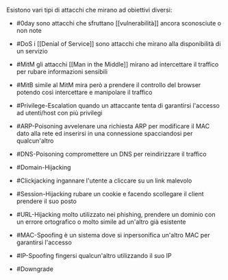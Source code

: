 Esistono vari tipi di attacchi che mirano ad obiettivi diversi:

- #0day 
	sono attacchi che sfruttano [[vulnerabilità]] ancora sconosciute o non note  
- #DoS
	i [[Denial of Service]] sono attacchi che mirano alla disponibilità di un servizio
- #MitM
	gli attacchi [[Man in the Middle]] mirano ad intercettare il traffico per rubare informazioni sensibili 
- #MitB
	simile al MitM mira però a prendere il controllo del browser potendo così intercettare e manipolare il traffico
- #Privilege-Escalation
	quando un attaccante tenta di garantirsi l'accesso ad utenti/host con più privilegi
- #ARP-Poisoning
	avvelenare una richiesta ARP per modificare il MAC dato alla rete ed inserirsi in una connessione spacciandosi per qualcun'altro
- #DNS-Poisoning
	compromettere un DNS per reindirizzare il traffico
- #Domain-Hijacking
	
- #Clickjacking
	ingannare l'utente a cliccare su un link malevolo
- #Session-Hijacking
	rubare un cookie e facendo scollegare il client prendere il suo posto
- #URL-Hijacking
	molto utilizzato nei phishing, prendere un dominio con un errore ortografico o molto simile ad un'altro già esistente
- #MAC-Spoofing 
	è un sistema dove si inpersonifica un'altro MAC per garantirsi l'accesso 
- #IP-Spoofing
	fingersi qualcun'altro utilizzando il suo IP
- #Downgrade


 